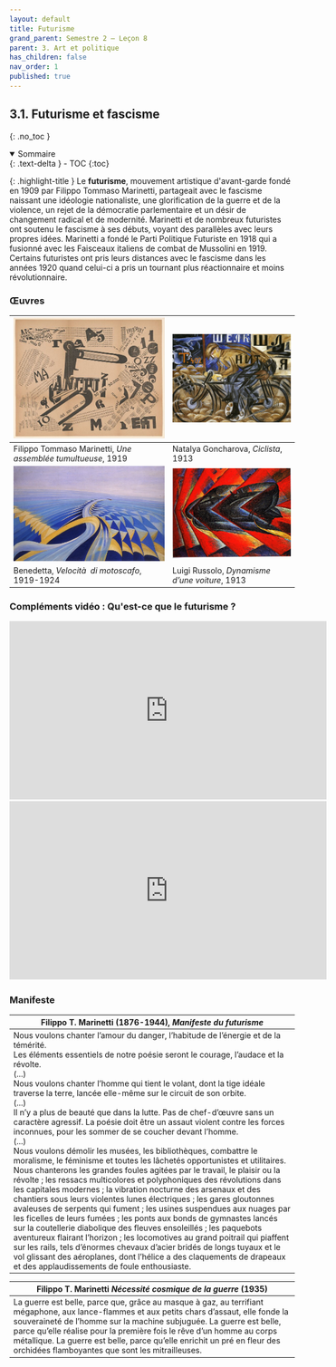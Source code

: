 ```yaml
---
layout: default
title: Futurisme
grand_parent: Semestre 2 – Leçon 8
parent: 3. Art et politique
has_children: false
nav_order: 1
published: true
---
```


## 3.1. Futurisme et fascisme
{: .no_toc }

<details open markdown="block">
  <summary>
    Sommaire
  </summary>
  {: .text-delta }
- TOC
{:toc}
</details>

{: .highlight-title }
Le **futurisme**, mouvement artistique d'avant-garde fondé en 1909 par Filippo Tommaso Marinetti, partageait avec le fascisme naissant une idéologie nationaliste, une glorification de la guerre et de la violence, un rejet de la démocratie parlementaire et un désir de changement radical et de modernité. Marinetti et de nombreux futuristes ont soutenu le fascisme à ses débuts, voyant des parallèles avec leurs propres idées. Marinetti a fondé le Parti Politique Futuriste en 1918 qui a fusionné avec les Faisceaux italiens de combat de Mussolini en 1919. Certains futuristes ont pris leurs distances avec le fascisme dans les années 1920 quand celui-ci a pris un tournant plus réactionnaire et moins révolutionnaire.

### Œuvres

| <a href="../../assets/img/marinetti.png" target="_blank"><img src="../../assets/img/marinetti.png" style="zoom:54%;" /></a>   | <a href="../../assets/img/ciclista.png" target="_blank"><img src="../../assets/img/ciclista.png" style="zoom:40%;" /></a> |
| ------------------------------------------------------------ | ----------------------------------------------- |
| Filippo Tommaso Marinetti, _Une assemblée tumultueuse_, 1919 | Natalya Goncharova, *Ciclista*, 1913            |
|<a href="../../assets/img/velocidad.png" target="_blank"><img src="../../assets/img/velocidad.png" style="zoom:58%;" /></a>    | <a href="../../assets/img/voiture.png" target="_blank"><img src="../../assets/img/voiture.png" style="zoom:40%;" /></a>  |
| Benedetta, *Velocità  di motoscafo*, 1919-1924               | Luigi Russolo, *Dynamisme d’une voiture*, 1913  |

### Compléments vidéo : Qu'est-ce que le futurisme ?

<iframe width="560" height="315" src="https://www.youtube.com/embed/YFPIP9NxU30?si=c9PsVVNs1ADzszlv" title="YouTube video player" frameborder="0" allow="accelerometer; autoplay; clipboard-write; encrypted-media; gyroscope; picture-in-picture; web-share" referrerpolicy="strict-origin-when-cross-origin" allowfullscreen></iframe>

<iframe width="560" height="315" src="https://www.youtube.com/embed/DkjYH-l3sl4?si=iQCu8npNEotf9JG8" title="YouTube video player" frameborder="0" allow="accelerometer; autoplay; clipboard-write; encrypted-media; gyroscope; picture-in-picture; web-share" referrerpolicy="strict-origin-when-cross-origin" allowfullscreen></iframe>

### Manifeste




| Filippo T. Marinetti (1876-1944), *Manifeste du futurisme*               |
| ------------------------------------------------------------------------------------------ |
| Nous voulons chanter l’amour du danger, l’habitude de l’énergie et de la témérité.<br>Les éléments essentiels de notre poésie seront le courage, l’audace et la révolte.<br>(...)<br>Nous voulons chanter l’homme qui tient le volant, dont la tige idéale traverse la terre, lancée elle-même sur le circuit de son orbite.<br>(...)<br>Il n’y a plus de beauté que dans la lutte. Pas de chef-d’œuvre sans un caractère agressif. La poésie doit être un assaut violent contre les forces inconnues, pour les sommer de se coucher devant l’homme.<br>(...)<br>Nous voulons démolir les musées, les bibliothèques, combattre le moralisme, le féminisme et toutes les lâchetés opportunistes et utilitaires.<br>Nous chanterons les grandes foules agitées par le travail, le plaisir ou la révolte ; les ressacs multicolores et polyphoniques des révolutions dans les capitales modernes ; la vibration nocturne des arsenaux et des chantiers sous leurs violentes lunes électriques ; les gares gloutonnes avaleuses de serpents qui fument ; les usines suspendues aux nuages par les ficelles de leurs fumées ; les ponts aux bonds de gymnastes lancés sur la coutellerie diabolique des fleuves ensoleillés ; les paquebots aventureux flairant l’horizon ; les locomotives au grand poitrail qui piaffent sur les rails, tels d’énormes chevaux d’acier bridés de longs tuyaux et le vol glissant des aéroplanes, dont l’hélice a des claquements de drapeaux et des applaudissements de foule enthousiaste. |

| Filippo T. Marinetti _Nécessité cosmique de la guerre_ (1935)         |
| ------------------------------------------------------------------------------------ |
| La guerre est belle, parce que, grâce au masque à gaz, au terrifiant mégaphone, aux lance-flammes et aux petits chars d’assaut, elle fonde la souveraineté de l’homme sur la machine subjuguée. La guerre est belle, parce qu’elle réalise pour la première fois le rêve d’un homme au corps métallique. La guerre est belle, parce qu’elle enrichit un pré en fleur des orchidées flamboyantes que sont les mitrailleuses. |

